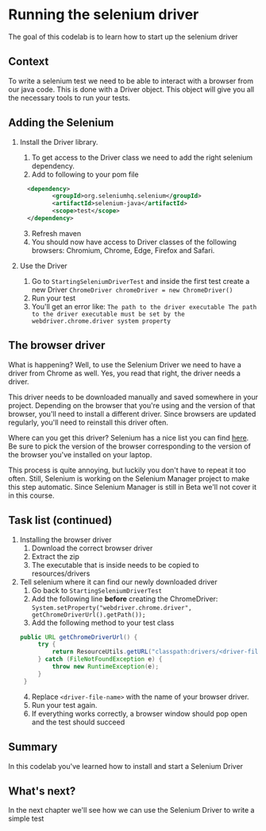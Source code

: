 # Running the selenium driver

The goal of this codelab is to learn how to start up the selenium driver

## Context

To write a selenium test we need to be able to interact with a browser from our java code.
This is done with a Driver object. This object will give you all the necessary tools to run your tests.


## Adding the Selenium 
1. Install the Driver library.
   1. To get access to the Driver class we need to add the right selenium dependency.
   2. Add to following to your pom file  
   ```xml
     <dependency>
            <groupId>org.seleniumhq.selenium</groupId>
            <artifactId>selenium-java</artifactId>
            <scope>test</scope>
     </dependency> 
   ``` 
   3. Refresh maven
   4. You should now have access to Driver classes of the following browsers: Chromium, Chrome, Edge, Firefox and Safari.
   
2. Use the Driver
   1. Go to `StartingSeleniumDriverTest` and inside the first test create a new Driver `ChromeDriver chromeDriver = new ChromeDriver()`
   2. Run your test
   3. You'll get an error like: `The path to the driver executable The path to the driver executable must be set by the webdriver.chrome.driver system property`

## The browser driver
What is happening? Well, to use the Selenium Driver we need to have a driver from Chrome as well.
Yes, you read that right, the driver needs a driver.

This driver needs to be downloaded manually and saved somewhere in your project. 
Depending on the browser that you're using and the version of that browser, you'll need to install a different driver.
Since browsers are updated regularly, you'll need to reinstall this driver often.

Where can you get this driver?
Selenium has a nice list you can find [here](https://www.selenium.dev/documentation/webdriver/getting_started/install_drivers/#quick-reference).
Be sure to pick the version of the browser corresponding to the version of the browser you've installed on your laptop.

This process is quite annoying, but luckily you don't have to repeat it too often.
Still, Selenium is working on the Selenium Manager project to make this step automatic.
Since Selenium Manager is still in Beta we'll not cover it in this course.

## Task list (continued)
1. Installing the browser driver
   1. Download the correct browser driver
   2. Extract the zip
   3. The executable that is inside needs to be copied to resources/drivers
2. Tell selenium where it can find our newly downloaded driver
   1. Go back to `StartingSeleniumDriverTest`
   2. Add the following line **before** creating the ChromeDriver: `System.setProperty("webdriver.chrome.driver", getChromeDriverUrl().getPath());`
   3. Add the following method to your test class 
   ```java
   public URL getChromeDriverUrl() {
        try {
            return ResourceUtils.getURL("classpath:drivers/<driver-file-name>");
        } catch (FileNotFoundException e) {
            throw new RuntimeException(e);
        }
    } 
   ```
   4. Replace `<driver-file-name>` with the name of your browser driver.
   5. Run your test again.
   6. If everything works correctly, a browser window should pop open and the test should succeed


## Summary
In this codelab you've learned how to install and start a Selenium Driver

## What's next?
In the next chapter we'll see how we can use the Selenium Driver to write a simple test

